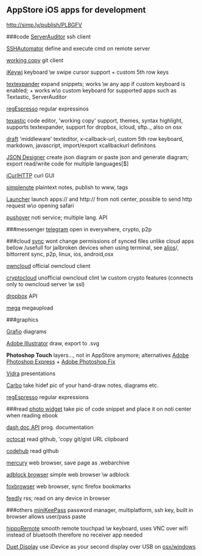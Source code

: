 ## AppStore iOS apps for development
http://simp.ly/publish/PLBGFV

###code
[ServerAuditor](https://itunes.apple.com/en/app/serverauditor-ssh-shell-console/id549039908?mt=8) ssh client

[SSHAutomator](https://itunes.apple.com/us/app/sshautomator/id959960392?mt=8) define and execute cmd on remote server

[working copy](https://itunes.apple.com/us/app/working-copy-powerful-git/id896694807?mt=8) git client

[iKeywi](https://itunes.apple.com/us/app/ikeywi-customizable-5-row/id921221684?mt=8) keyboard \w swipe cursor support + custom 5th row keys

[textexpander](https://itunes.apple.com/us/app/textexpander-3-+-custom-keyboard/id917416298?mt=8) expand snippets; works \w any app if custom keyboard is enabled; + works w\o custom keyboard for supported apps such as Textastic, ServerAuditor

[regEspresso](https://itunes.apple.com/us/app/regespresso/id903640131?mt=8) regular expressinos

[texastic](https://itunes.apple.com/us/app/textastic-code-editor-6/id1049254261?mt=8) code editor, 'working copy' support, themes, syntax highlight, supports textexpander, support for dropbox, icloud, sftp.., also on osx

[draft](https://itunes.apple.com/us/app/drafts-4-quickly-capture-notes/id905337691?mt=8) 'middleware' texteditor, x-callback-url, custom 5th row keyboard, markdown, javascript, import/export xcallbackurl definitons 

[JSON Designer](https://itunes.apple.com/us/app/json-designer/id432736126?mt=8) create json diagram or  paste json and generate  diagram; export read/write code for multiple languages[$]

[iCurlHTTP](https://itunes.apple.com/us/app/icurl/id480568361?mt=8) curl GUI 

[simplenote](https://itunes.apple.com/en/app/simplenote/id289429962?mt=8) plaintext notes, publish to www, tags

[Launcher](https://itunes.apple.com/us/app/launcher-notification-center/id905099592?mt=8) launch apps:// and http:// from noti center, possible to  send http request w\o opening safari

[pushover](https://itunes.apple.com/en/app/pushover-notifications/id506088175?mt=8) noti service; multiple lang. API 


###messenger
[telegram](https://itunes.apple.com/en/app/pushover-notifications/id506088175?mt=8) open in everywhere, crypto, p2p

###cloud
[sync](https://itunes.apple.com/us/app/bittorrent-sync-file-transfer/id665156116?mt=8) wont change permissions of synced files unlike cloud apps bellow /usefull for jailbroken devices when using terminal, see [alios](https://github.com/z448/alios)/, bittorrent sync, p2p, linux, ios, android,osx

[owncloud](https://itunes.apple.com/en/app/owncloud/id543672169?mt=8) official owncloud client

[cryptocloud](https://itunes.apple.com/en/app/owncloud/id543672169?mt=8) unofficial owncloud clint \w custom crypto features (connects only to owncloud server \w ssl) 


[dropbox](https://itunes.apple.com/en/app/dropbox/id327630330?mt=8) API

[mega](https://itunes.apple.com/us/app/mega/id706857885?mt=8) megaupload 


###graphics

[Grafio](https://itunes.apple.com/us/app/grafio-3-diagrams-ideas/id382418196?mt=8) diagrams

[Adobe Illustrator](https://itunes.apple.com/us/app/adobe-illustrator-draw-scalable/id911156590?mt=8) draw, export to .svg

**Photoshop Touch**  layers..., not in AppStore anymore; alternatives [Adobe Photoshop Express](https://itunes.apple.com/en/app/adobe-photoshop-express/id331975235?mt=8) + [Adobe Photoshop Fix](https://itunes.apple.com/us/app/adobe-photoshop-fix-retouch/id1033713849?mt=8)

[Vidra](https://itunes.apple.com/us/app/vidra/id879072229?mt=8) presentations

[Carbo](https://itunes.apple.com/us/app/carbo-handwriting-in-digital/id956811074?mt=8) take hidef pic of your hand-draw notes, diagrams etc.

[regEspresso](https://itunes.apple.com/us/app/regespresso/id903640131?mt=8) regular expressions



###read
[photo widget](https://itunes.apple.com/us/app/photo-widget-secret-wall/id969122471?mt=8) take pic of code snippet and place it on noti center when reading ebook

[dash doc API](https://itunes.apple.com/us/app/dash-api-docs/id935284832?mt=8) prog. documentation 

[octocat](https://itunes.apple.com/en/app/ioctocat/id669642611?mt=8&ign-mpt=uo%3D4) read github, 'copy git/gist URL clipboard

[codehub](https://itunes.apple.com/us/app/codehub-a-client-for-github/id707173885?mt=8) read github

[mercury](https://itunes.apple.com/us/app/mercury-web-browser-pro-powerful/id1000610117?mt=8) web browser,  save page as .webarchive

[adblock browser](https://itunes.apple.com/us/app/adblock-browser-by-adblock/id1015653330?mt=8) simple web browser \w adblock

[foxbrowser](https://itunes.apple.com/it/app/foxbrowser/id550365886?mt=8) web browser, sync firefox bookmarks

[feedly](https://itunes.apple.com/us/app/feedly-your-work-newsfeed/id396069556?mt=8) rss; read on any device in browser 



###others
[miniKeePass](https://itunes.apple.com/en/app/minikeepass-secure-password/id451661808?mt=8) password manager, multiplatform, ssh key, built in browser allows user/pass paste

[hippoRemote](https://itunes.apple.com/en/app/hipporemote-pro-wireless-keyboard/id320157370?mt=8) smooth remote touchpad \w keyboard, uses VNC over wifi instead of bluetooth therefore no receiver app needed

[Duet Display](https://itunes.apple.com/us/app/duet-display/id935754064?mt=8) use iDevice as your second display over USB on [osx/windows](http://www.duetdisplay.com/#download) 



